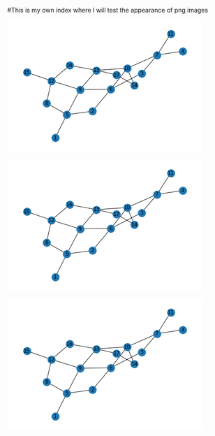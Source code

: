 #This is my own index where I will test the appearance of png images

<img src="images/google arch.png" alt="google archetecture" class="inline"/>

<img
src="images/google arch.png"
raw=true
alt="google archetecture"
style="margin-right: 10px;"
/>


![Test Image 4](https://github.com/kris514/github_actions_practise/blob/main/images/google%20arch.png)
